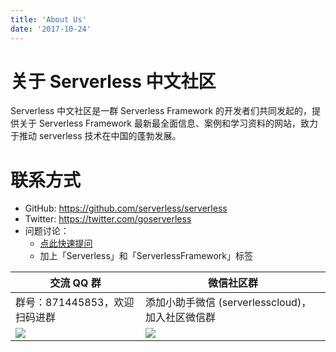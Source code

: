 ```yaml
---
title: 'About Us'
date: '2017-10-24'
---
```


# 关于 Serverless 中文社区

Serverless 中文社区是一群 Serverless Framework 的开发者们共同发起的，提供关于 Serverless Framework 最新最全面信息、案例和学习资料的网站，致力于推动 serverless 技术在中国的蓬勃发展。

# 联系方式

- GitHub: <https://github.com/serverless/serverless>
- Twitter: <https://twitter.com/goserverless>
- 问题讨论：
  - [点此快速提问](https://segmentfault.com/t/serverlessframework)
  - 加上「Serverless」和「ServerlessFramework」标签


|  交流 QQ 群   | 微信社区群  |
|  ----  | ----  |
| 群号：871445853，欢迎扫码进群  | 添加小助手微信 (serverlesscloud)，加入社区微信群 |
|![](https://main.qcloudimg.com/raw/47e4a71d8d057e6486625c17d57599a3.jpg) | ![](https://serverlesscn-1253970226.cos-website.ap-hongkong.myqcloud.com/static/wechat_qrcode-6c112b3032c65503a4b95e7cf9904de8.jpg) |

